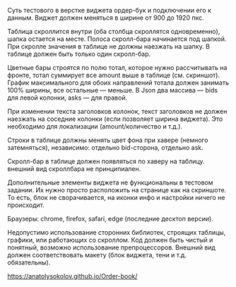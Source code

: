 Суть тестового в верстке виджета ордер-бук и подключении его к данным. Виджет должен меняться в ширине от 900 до 1920 пкс.

Таблица скроллится внутри (оба столбца скроллятся одновременно), шапка остается на месте. Полоса скролл-бара начинается под шапкой. При скролле значения в таблице не должны наезжать на шапку. В таблице должен быть только один скролл-бар.

Цветные бары строятся по полю тотал, которое нужно рассчитывать на фронте, тотал суммирует все amount выше в таблице (см. скриншот). График максимального для обоих направлений тотала должен занимать 100% ширины, все остальные — меньше. В Json два массива — bids для левой колонки, asks — для правой.

При изменении текста заголовков колонок, текст заголовков не должен наезжать на соседние колонки (если позволяет ширина виджета). Это необходимо для локализации (amount/количество и т.д.).

Строки в таблице должны менять цвет фона при хавере (немного затемняться), независимо: отдельно bid-сторона, отдельно ask.

Скролл-бар в таблице должен появляться по хаверу на таблицу. внешний вид скроллбара не принципиален.

Дополнительные элементы виджета не функциональны в тестовом задании. Их нужно просто расположить на странице как на скриншоте. То есть, блок не сворачивается, на иконки инфо и настройки ничего не происходит.

Браузеры: chrome, firefox, safari, edge (последние десктоп версии).

Недопустимо использование сторонних библиотек, строящих таблицы, графики, или работающих со скроллом.
Код должен быть чистый и понятный, возможно использование препроцессоров.
Внешний вид должен соответствовать макету (блок виджета, тени и т.д. обязательны).

https://anatolysokolov.github.io/Order-book/

